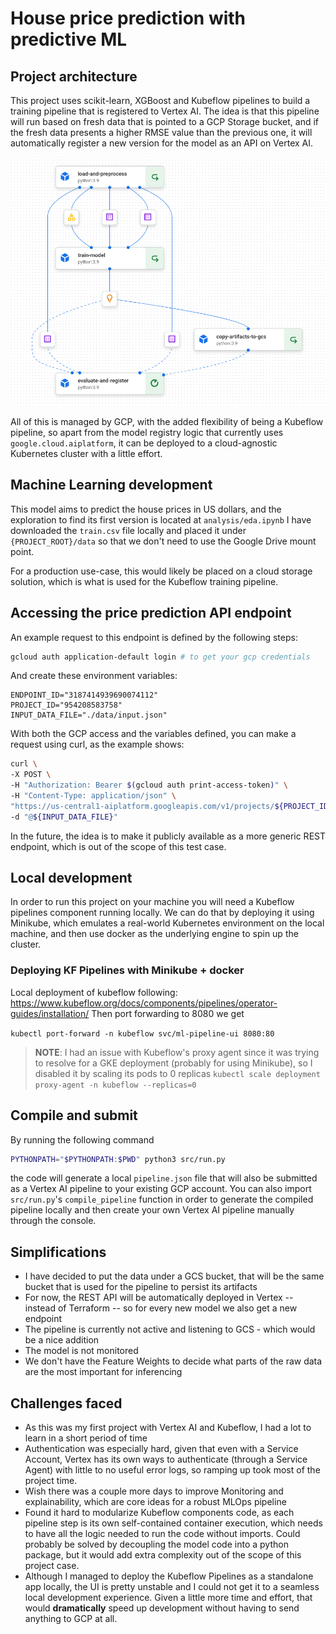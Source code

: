 # House price prediction with predictive ML

## Project architecture

This project uses scikit-learn, XGBoost and Kubeflow pipelines to build a training pipeline that is registered to Vertex AI.
The idea is that this pipeline will run based on fresh data that is pointed to a GCP Storage bucket, and if the fresh data 
presents a higher RMSE value than the previous one, it will automatically register a new version for the model as an API on Vertex AI.

![Kubeflow Training Pipeline](./media/vertex_pipeline.png)

All of this is managed by GCP, with the added flexibility of being a Kubeflow pipeline, so apart from the model registry logic that currently uses `google.cloud.aiplatform`, it can be deployed to a cloud-agnostic Kubernetes cluster with a little effort.

## Machine Learning development
This model aims to predict the house prices in US dollars, and the exploration to find its first version is located at `analysis/eda.ipynb`
I have downloaded the `train.csv` file locally and placed it under `{PROJECT_ROOT}/data` so that we don't need to use the Google Drive mount point.

For a production use-case, this would likely be placed on a cloud storage solution, which is what is used for the Kubeflow training pipeline.
## Accessing the price prediction API endpoint

An example request to this endpoint is defined by the following steps: 

```bash
gcloud auth application-default login # to get your gcp credentials
```

And create these environment variables:
```
ENDPOINT_ID="3187414939690074112"
PROJECT_ID="954208583758"
INPUT_DATA_FILE="./data/input.json" 
```

With both the GCP access and the variables defined, you can make a request using curl, as the example shows: 

```bash
curl \
-X POST \
-H "Authorization: Bearer $(gcloud auth print-access-token)" \
-H "Content-Type: application/json" \
"https://us-central1-aiplatform.googleapis.com/v1/projects/${PROJECT_ID}/locations/us-central1/endpoints/${ENDPOINT_ID}:predict" \
-d "@${INPUT_DATA_FILE}"
```

In the future, the idea is to make it publicly available as a more generic REST endpoint, which is out of the scope of this test case.

## Local development
In order to run this project on your machine you will need a Kubeflow pipelines component running locally.
We can do that by deploying it using Minikube, which emulates a real-world Kubernetes environment on the local machine,
and then use docker as the underlying engine to spin up the cluster.

### Deploying KF Pipelines with Minikube + docker

Local deployment of kubeflow following: https://www.kubeflow.org/docs/components/pipelines/operator-guides/installation/
Then port forwarding to 8080 we get

`kubectl port-forward -n kubeflow svc/ml-pipeline-ui 8080:80` 

>**NOTE**: I had an issue with Kubeflow's proxy agent since it was trying to resolve for a GKE deployment
>(probably for using Minikube), so I disabled it by scaling its pods to 0 replicas `kubectl scale deployment proxy-agent -n kubeflow --replicas=0`  

## Compile and submit
By running the following command
```bash
PYTHONPATH="$PYTHONPATH:$PWD" python3 src/run.py
```
the code will generate a local `pipeline.json` file that will also be submitted as a Vertex AI pipeline to your existing GCP account.
You can also import `src/run.py`'s `compile_pipeline` function in order to generate the compiled pipeline locally and then 
create your own Vertex AI pipeline manually through the console.

## Simplifications 
- I have decided to put the data under a GCS bucket, that will be the same bucket that is used for the pipeline to persist its artifacts
- For now, the REST API will be automatically deployed in Vertex -- instead of Terraform -- so for every new model we also get a new endpoint
- The pipeline is currently not active and listening to GCS - which would be a nice addition
- The model is not monitored 
- We don't have the Feature Weights to decide what parts of the raw data are the most important for inferencing

## Challenges faced
- As this was my first project with Vertex AI and Kubeflow, I had a lot to learn in a short period of time
- Authentication was especially hard, given that even with a Service Account, Vertex has its own ways to authenticate (through a Service Agent) with little to no useful error logs, so ramping up took most of the project time.
- Wish there was a couple more days to improve Monitoring and explainability, which are core ideas for a robust MLOps pipeline
- Found it hard to modularize Kubeflow components code, as each pipeline step is its own self-contained container execution, which needs to have all the logic
needed to run the code without imports. Could probably be solved by decoupling the model code into a python package, but it would add extra complexity out of the scope of this project case.
- Although I managed to deploy the Kubeflow Pipelines as a standalone app locally, the UI is pretty unstable and I could not get it 
to a seamless local development experience. Given a little more time and effort, that would **dramatically** speed up development without having to send anything to GCP at all.